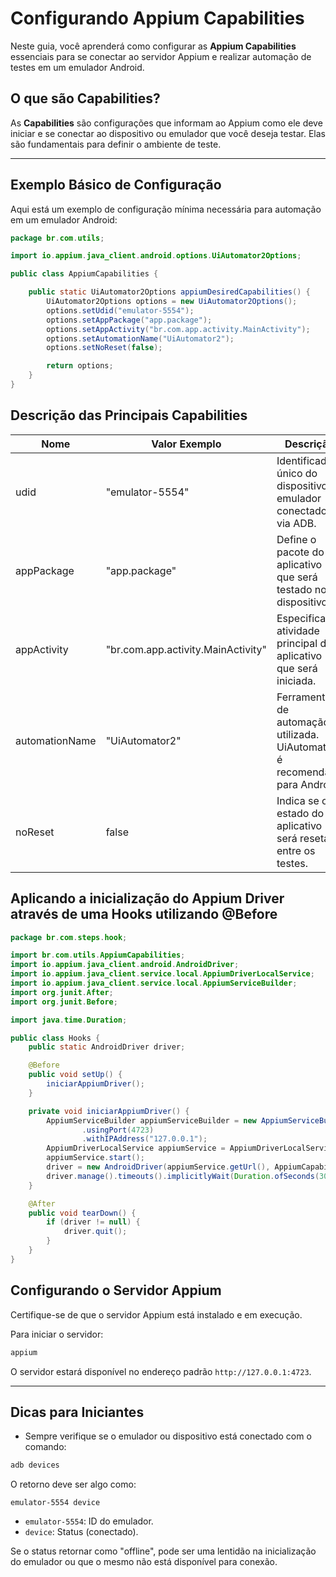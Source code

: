 
# Configurando Appium Capabilities

Neste guia, você aprenderá como configurar as **Appium Capabilities** essenciais para se conectar ao servidor Appium e realizar automação de testes em um emulador Android.

## O que são Capabilities?

As **Capabilities** são configurações que informam ao Appium como ele deve iniciar e se conectar ao dispositivo ou emulador que você deseja testar. Elas são fundamentais para definir o ambiente de teste.

---

## Exemplo Básico de Configuração

Aqui está um exemplo de configuração mínima necessária para automação em um emulador Android:

```java
package br.com.utils;

import io.appium.java_client.android.options.UiAutomator2Options;

public class AppiumCapabilities {

    public static UiAutomator2Options appiumDesiredCapabilities() {
        UiAutomator2Options options = new UiAutomator2Options();
        options.setUdid("emulator-5554");
        options.setAppPackage("app.package");
        options.setAppActivity("br.com.app.activity.MainActivity");
        options.setAutomationName("UiAutomator2");
        options.setNoReset(false);

        return options;
    }
}
```

## Descrição das Principais Capabilities

| Nome              | Valor Exemplo                       | Descrição                                                                 |
|--------------------|-------------------------------------|---------------------------------------------------------------------------|
| udid              | "emulator-5554"                    | Identificador único do dispositivo ou emulador conectado via ADB.        |
| appPackage        | "app.package"                      | Define o pacote do aplicativo que será testado no dispositivo.           |
| appActivity       | "br.com.app.activity.MainActivity"  | Especifica a atividade principal do aplicativo que será iniciada.        |
| automationName    | "UiAutomator2"                     | Ferramenta de automação utilizada. UiAutomator2 é recomendada para Android. |
| noReset           | false                              | Indica se o estado do aplicativo será resetado entre os testes.          |

## Aplicando a inicialização do Appium Driver através de uma Hooks utilizando @Before

```java
package br.com.steps.hook;

import br.com.utils.AppiumCapabilities;
import io.appium.java_client.android.AndroidDriver;
import io.appium.java_client.service.local.AppiumDriverLocalService;
import io.appium.java_client.service.local.AppiumServiceBuilder;
import org.junit.After;
import org.junit.Before;

import java.time.Duration;

public class Hooks {
    public static AndroidDriver driver;

    @Before
    public void setUp() {
        iniciarAppiumDriver();
    }

    private void iniciarAppiumDriver() {
        AppiumServiceBuilder appiumServiceBuilder = new AppiumServiceBuilder()
                .usingPort(4723)
                .withIPAddress("127.0.0.1");
        AppiumDriverLocalService appiumService = AppiumDriverLocalService.buildService(appiumServiceBuilder);
        appiumService.start();
        driver = new AndroidDriver(appiumService.getUrl(), AppiumCapabilities.appiumDesiredCapabilities());
        driver.manage().timeouts().implicitlyWait(Duration.ofSeconds(30));
    }

    @After
    public void tearDown() {
        if (driver != null) {
            driver.quit();
        }
    }
}
```

## Configurando o Servidor Appium

Certifique-se de que o servidor Appium está instalado e em execução.

Para iniciar o servidor:

```bash
appium
```

O servidor estará disponível no endereço padrão `http://127.0.0.1:4723`.

---

## Dicas para Iniciantes

- Sempre verifique se o emulador ou dispositivo está conectado com o comando:

```bash
adb devices
```

O retorno deve ser algo como:

```
emulator-5554 device
```

- `emulator-5554`: ID do emulador.
- `device`: Status (conectado).

Se o status retornar como "offline", pode ser uma lentidão na inicialização do emulador ou que o mesmo não está disponível para conexão.

